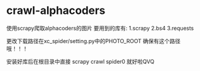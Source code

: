 # crawl-alphacoders
使用scrapy爬取alphacoders的图片
要用到的库有:
1.scrapy
2.bs4
3.requests

更改下载路径在xc_spider/setting.py中的PHOTO_ROOT 确保有这个路径哦！！！

安装好库后在根目录中直接 scrapy crawl spider0 就好啦QVQ